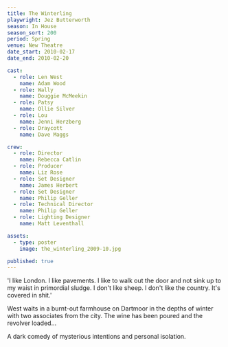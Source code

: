 ```yaml
---
title: The Winterling
playwright: Jez Butterworth
season: In House
season_sort: 200
period: Spring
venue: New Theatre
date_start: 2010-02-17
date_end: 2010-02-20

cast:
  - role: Len West
    name: Adam Wood
  - role: Wally
    name: Douggie McMeekin
  - role: Patsy
    name: Ollie Silver
  - role: Lou
    name: Jenni Herzberg
  - role: Draycott
    name: Dave Maggs

crew:
  - role: Director
    name: Rebecca Catlin
  - role: Producer
    name: Liz Rose
  - role: Set Designer
    name: James Herbert
  - role: Set Designer
    name: Philip Geller
  - role: Technical Director
    name: Philip Geller
  - role: Lighting Designer
    name: Matt Leventhall

assets:
  - type: poster
    image: the_winterling_2009-10.jpg

published: true
---
```


'I like London. I like pavements. I like to walk out the door and not sink up to my waist in primordial sludge. I don't like sheep. I don't like the country. It's covered in shit.'

West waits in a burnt-out farmhouse on Dartmoor in the depths of winter with two associates from the city. The wine has been poured and the revolver loaded...

A dark comedy of mysterious intentions and personal isolation.
